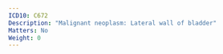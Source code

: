 ```yaml
---
ICD10: C672
Description: "Malignant neoplasm: Lateral wall of bladder"
Matters: No
Weight: 0
---
```

